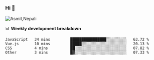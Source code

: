 ### Hi 👋

![Asmit,Nepali](https://media.giphy.com/media/L8K62iTDkzGX6/giphy.gif)
<!--
**asmit99nepali/asmit99nepali** is a ✨ _special_ ✨ repository because its `README.md` (this file) appears on your GitHub profile.

Here are some ideas to get you started:

- 🔭 I’m currently working on ...
- 🌱 I’m currently learning ...
- 👯 I’m looking to collaborate on ...
- 🤔 I’m looking for help with ...
- 💬 Ask me about ...
- 📫 How to reach me: ...
- 😄 Pronouns: ...
- ⚡ Fun fact: ...
-->


📊 **Weekly development breakdown**
<!--START_SECTION:waka-->

```text
JavaScript   34 mins         ████████████████░░░░░░░░░   63.72 %
Vue.js       10 mins         █████░░░░░░░░░░░░░░░░░░░░   20.13 %
CSS          4 mins          ██░░░░░░░░░░░░░░░░░░░░░░░   07.82 %
Other        3 mins          █▓░░░░░░░░░░░░░░░░░░░░░░░   07.33 %
```

<!--END_SECTION:waka-->

